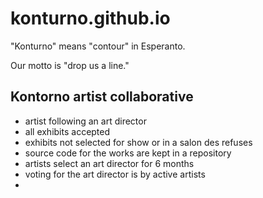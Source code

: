 # konturno.github.io

"Konturno" means "contour" in Esperanto.

Our motto is "drop us a line."

## Kontorno artist collaborative

* artist following an art director
* all exhibits accepted
* exhibits not selected for show or in a salon des refuses
* source code for the works are kept in a repository
* artists select an art director for 6 months
* voting for the art director is by active artists
* 
